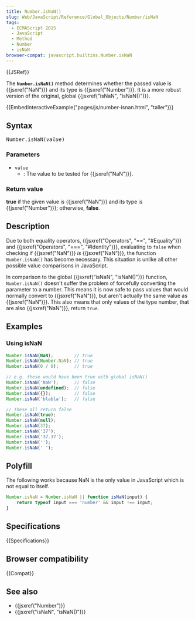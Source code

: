 ```yaml
---
title: Number.isNaN()
slug: Web/JavaScript/Reference/Global_Objects/Number/isNaN
tags:
  - ECMAScript 2015
  - JavaScript
  - Method
  - Number
  - isNaN
browser-compat: javascript.builtins.Number.isNaN
---
```

{{JSRef}}

The **`Number.isNaN()`** method determines whether the passed value is
{{jsxref("NaN")}} and its type is {{jsxref("Number")}}. It is a
more robust version of the original, global
{{jsxref("isNaN", "isNaN()")}}.

{{EmbedInteractiveExample("pages/js/number-isnan.html", "taller")}}

## Syntax

<pre class="brush: js">Number.isNaN(<var>value</var>)</pre>

### Parameters

- `value`
  - : The value to be tested for {{jsxref("NaN")}}.

### Return value

**true** if the given value is {{jsxref("NaN")}} and its type is
{{jsxref("Number")}}; otherwise, **false**.

## Description

Due to both equality operators,
{{jsxref("Operators", "==",
  "#Equality")}} and
{{jsxref("Operators", "===", "#Identity")}}, evaluating to `false`
when checking if {{jsxref("NaN")}} _is_ {{jsxref("NaN")}}, the
function `Number.isNaN()` has become necessary. This situation is unlike all
other possible value comparisons in JavaScript.

In comparison to the global {{jsxref("isNaN", "isNaN()")}} function,
`Number.isNaN()` doesn't suffer the problem of forcefully converting the
parameter to a number. This means it is now safe to pass values that would
normally convert to {{jsxref("NaN")}}, but aren't actually the same value
as {{jsxref("NaN")}}. This also means that only values of the type
number, that are also {{jsxref("NaN")}}, return `true`.

## Examples

### Using isNaN

```js
Number.isNaN(NaN);        // true
Number.isNaN(Number.NaN); // true
Number.isNaN(0 / 0);      // true

// e.g. these would have been true with global isNaN()
Number.isNaN('NaN');      // false
Number.isNaN(undefined);  // false
Number.isNaN({});         // false
Number.isNaN('blabla');   // false

// These all return false
Number.isNaN(true);
Number.isNaN(null);
Number.isNaN(37);
Number.isNaN('37');
Number.isNaN('37.37');
Number.isNaN('');
Number.isNaN(' ');
```

## Polyfill

The following works because NaN is the only value in JavaScript which is not
equal to itself.

```js
Number.isNaN = Number.isNaN || function isNaN(input) {
    return typeof input === 'number' && input !== input;
}
```

## Specifications

{{Specifications}}

## Browser compatibility

{{Compat}}

## See also

- {{jsxref("Number")}}
- {{jsxref("isNaN", "isNaN()")}}
